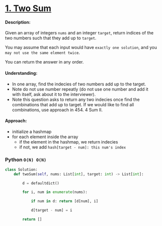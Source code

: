# [1. Two Sum](https://leetcode.com/problems/two-sum/)


#### Description:

Given an array of integers `nums` and an integer `target`, return indices of the two numbers such that they add up to `target`.

You may assume that each input would have `exactly one solution`, and you `may not use the same element twice`.

You can return the answer in any order.

#### Understanding:

- In one array, find the indecies of two numbers add up to the target. 
- Note do not use number repeatly (do not use one number and add it with itself, ask about it to the interviewer). 
- Note this question asks to return any two indecies once find the combinations that add up to target. If we would like to find all combinations, use approach in 454. 4 Sum II.

#### Approach:

- initialize a hashmap
- for each element inside the array
	- if the element in the hashmap, we return indecies
	- if not, we add `hash[target - num]: this num's index`

### Python `O(N) O(N)`
```python
class Solution:
    def twoSum(self, nums: List[int], target: int) -> List[int]:
        
        d = defaultdict()
        
        for i, num in enumerate(nums):
            
            if num in d: return [d[num], i]
            
            d[target - num] = i
            
        return []
```

